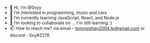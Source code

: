 - 👋 Hi, I’m @0xyy
- 👀 I’m interested in programming, music and cars
- 🌱 I’m currently learning JavaScript, React, and Node.js
- 💞️ I’m looking to collaborate on ... I'm still learning :)
- 📫 How to reach me? via email - tommyphan2004.tp@gmail.com or discord - 0xy#2276

<!---
0xyy/0xyy is a ✨ special ✨ repository because its `README.md` (this file) appears on your GitHub profile.
You can click the Preview link to take a look at your changes.
--->
